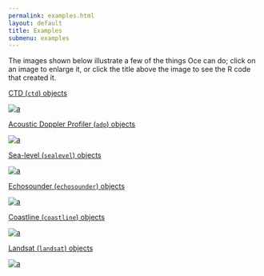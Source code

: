 ```yaml
---
permalink: examples.html
layout: default
title: Examples
submenu: examples
---
```


The images shown below illustrate a few of the things Oce can do; click on an
image to enlarge it, or click the title above the image to see the R code that
created it.

[CTD (`ctd`) objects](oce-demo-1.html)

[![a](http://dankelley.github.io/oce/oce-demo-1-thumbmail.png)](http://dankelley.github.io/oce/oce-demo-1.png)


[Acoustic Doppler Profiler (`adp`) objects](oce-demo-2.html)

[![a](http://dankelley.github.io/oce/oce-demo-2-thumbmail.png)](http://dankelley.github.io/oce/oce-demo-2.png)


[Sea-level (`sealevel`) objects](oce-demo-3.html)

[![a](http://dankelley.github.io/oce/oce-demo-3-thumbmail.png)](http://dankelley.github.io/oce/oce-demo-3.png)


[Echosounder (`echosounder`) objects](oce-demo-4.html)

[![a](http://dankelley.github.io/oce/oce-demo-4-thumbmail.png)](http://dankelley.github.io/oce/oce-demo-4.png)


[Coastline (`coastline`) objects](oce-demo-5.html)

[![a](http://dankelley.github.io/oce/oce-demo-5-thumbmail.png)](http://dankelley.github.io/oce/oce-demo-5.png)


[Landsat (`landsat`) objects](oce-demo-6.html)

[![a](http://dankelley.github.io/oce/oce-demo-6-thumbmail.png)](http://dankelley.github.io/oce/oce-demo-6.png)

